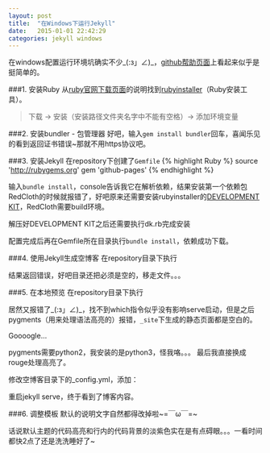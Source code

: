 ```yaml
---
layout: post
title:  "在Windows下运行Jekyll"
date:   2015-01-01 22:42:29
categories: jekyll windows
---
```

在windows配置运行环境坑确实不少\_(:з」∠)\_，[github帮助页面](https://help.github.com/articles/using-jekyll-with-pages/)上看起来似乎是挺简单的。

###1. 安装Ruby
从[ruby官网下载页面](https://www.ruby-lang.org/en/downloads/)的说明找到[rubyinstaller](http://rubyinstaller.org/)（Ruby安装工具）。

>下载 -> 安装（安装路径文件夹名字中不能有空格）-> 添加环境变量

###2. 安装bundler - 包管理器
好吧，输入`gem install bundler`回车，喜闻乐见的看到返回证书错误~那就不用https协议吧。


###3. 安装Jekyll
在repository下创建了`Gemfile`
{% highlight Ruby %}
source 'http://rubygems.org'
gem 'github-pages'
{% endhighlight %}

输入`bundle install`，console告诉我它在解析依赖，结果安装第一个依赖包RedCloth的时候就报错了，好吧原来还需要安装rubyinstaller的[DEVELOPMENT KIT](http://rubyinstaller.org/downloads/)，RedCloth需要build环境。

解压好DEVELOPMENT KIT之后还需要执行dk.rb完成安装


配置完成后再在Gemfile所在目录执行`bundle install`，依赖成功下载。

###4. 使用Jekyll生成空博客
在repository目录下执行

结果返回错误，好吧目录还把必须是空的，移走文件。。。

###5. 在本地预览
在repository目录下执行

居然又报错了\_(:з」∠)\_，找不到which指令似乎没有影响serve启动，但是之后pygments（用来处理语法高亮的）报错，`_site`下生成的静态页面都是空白的。

Goooogle...

pygments需要python2，我安装的是python3，怪我咯。。。
最后我直接换成rouge处理高亮了。


修改空博客目录下的_config.yml，添加：


重启jekyll serve，终于看到了博客内容。

###6. 调整模板
默认的说明文字自然都得改掉啦~=￣ω￣=~

话说默认主题的代码高亮和行内的代码背景的淡紫色实在是有点碍眼。。。一看时间都快2点了还是洗洗睡好了~

